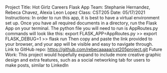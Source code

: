 Project Title: Hot Girlz Careers Flask App
Team: Stephanie Hernandez, Rebeca Chavez, Alexia Leon Lopez
Class: CST205
Date: 05/17/2021
Instructions: In order to run this app, it is best to have a virtual 
environment set up. Once you have all required documents in a directory,
run the Flask App on your terminal. The python file you will need to run is AppRoutes.py
commands will look like this: 
export FLASK_APP=AppRoutes.py >> export FLASK_DEBUG=1 >> flask run
Then copy and paste the link provided to your browser, and your app will be
visible and easy to navigate through. 
Link to GitHub repo: https://github.com/rebecaaaaa/cst205project.git
Future Work: This project would hopefully expand to include more creative graphic design
and extra features, such as a social networking tab for users to make posts, 
similar to LinkedIn
